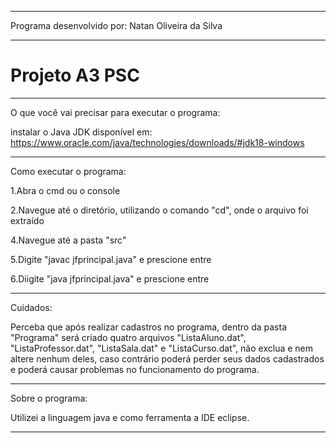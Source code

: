 ----------------------------------------------------------------------------------------------

Programa desenvolvido por: 
Natan Oliveira da Silva

----------------------------------------------------------------------------------------------

# Projeto A3 PSC

----------------------------------------------------------------------------------------------

O que você vai precisar para executar o programa:

instalar o Java JDK
disponível em: https://www.oracle.com/java/technologies/downloads/#jdk18-windows

----------------------------------------------------------------------------------------------

Como executar o programa:

1.Abra o cmd ou o console

2.Navegue até o diretório, utilizando o comando "cd", onde o arquivo foi extraído

4.Navegue até a pasta "src"

5.Digite "javac jfprincipal.java" e prescione entre

6.Diigite "java jfprincipal.java" e prescione entre

----------------------------------------------------------------------------------------------

Cuidados:

Perceba que após realizar cadastros no programa, dentro da pasta "Programa"
será criado quatro arquivos "ListaAluno.dat", "ListaProfessor.dat", "ListaSala.dat" e
"ListaCurso.dat", não exclua e nem altere nenhum deles, caso contrário poderá 
perder seus dados cadastrados e poderá causar problemas no funcionamento do programa.

----------------------------------------------------------------------------------------------

Sobre o programa: 

Utilizei a linguagem java e como ferramenta a IDE eclipse.

----------------------------------------------------------------------------------------------

